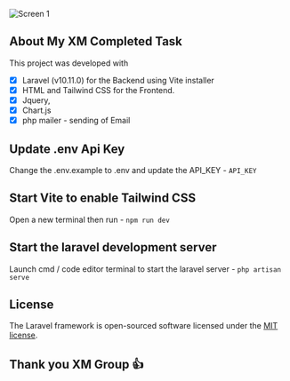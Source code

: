 ![Screen 1](https://github.com/Devdannnny/xm-app/assets/110941423/304bb27b-303a-4663-ad48-c2c59de5e1a3)

## About My XM Completed Task

This project was developed with

-   [x] Laravel (v10.11.0) for the Backend using Vite installer
-   [x] HTML and Tailwind CSS for the Frontend.
-   [x] Jquery,
-   [x] Chart.js
-   [x] php mailer - sending of Email

## Update .env Api Key

Change the .env.example to .env and update the API_KEY - `API_KEY`

## Start Vite to enable Tailwind CSS

Open a new terminal then run - `npm run dev`

## Start the laravel development server

Launch cmd / code editor terminal to start the laravel server - `php artisan serve`

## License

The Laravel framework is open-sourced software licensed under the [MIT license](https://opensource.org/licenses/MIT).

## Thank you XM Group :+1:
